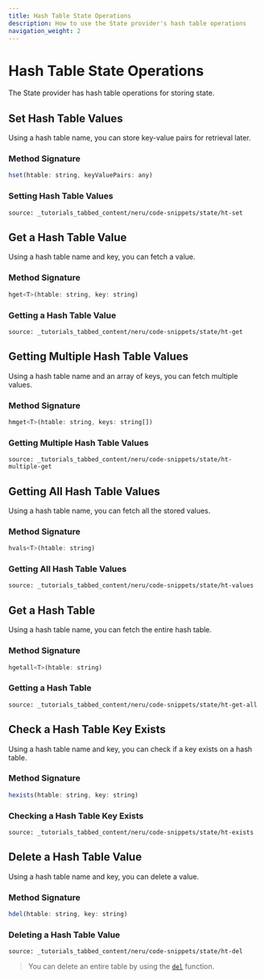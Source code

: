 ```yaml
---
title: Hash Table State Operations
description: How to use the State provider's hash table operations
navigation_weight: 2
---
```


# Hash Table State Operations

The State provider has hash table operations for storing state.

## Set Hash Table Values

Using a hash table name, you can store key-value pairs for retrieval later.

### Method Signature
```javascript
hset(htable: string, keyValuePairs: any)
```

### Setting Hash Table Values

```tabbed_content
source: _tutorials_tabbed_content/neru/code-snippets/state/ht-set
```

## Get a Hash Table Value

Using a hash table name and key, you can fetch a value.

### Method Signature
```javascript
hget<T>(htable: string, key: string)
```

### Getting a Hash Table Value

```tabbed_content
source: _tutorials_tabbed_content/neru/code-snippets/state/ht-get
```

## Getting Multiple Hash Table Values

Using a hash table name and an array of keys, you can fetch multiple values.

### Method Signature
```javascript
hmget<T>(htable: string, keys: string[])
```

### Getting Multiple Hash Table Values

```tabbed_content
source: _tutorials_tabbed_content/neru/code-snippets/state/ht-multiple-get
```

## Getting All Hash Table Values

Using a hash table name, you can fetch all the stored values.

### Method Signature
```javascript
hvals<T>(htable: string)
```

### Getting All Hash Table Values

```tabbed_content
source: _tutorials_tabbed_content/neru/code-snippets/state/ht-values
```

## Get a Hash Table

Using a hash table name, you can fetch the entire hash table.

### Method Signature
```javascript
hgetall<T>(htable: string)
```

### Getting a Hash Table

```tabbed_content
source: _tutorials_tabbed_content/neru/code-snippets/state/ht-get-all
```

## Check a Hash Table Key Exists

Using a hash table name and key, you can check if a key exists on a hash table.

### Method Signature
```javascript
hexists(htable: string, key: string)
```

### Checking a Hash Table Key Exists

```tabbed_content
source: _tutorials_tabbed_content/neru/code-snippets/state/ht-exists
```

## Delete a Hash Table Value

Using a hash table name and key, you can delete a value.

### Method Signature
```javascript
hdel(htable: string, key: string)
```

### Deleting a Hash Table Value

```tabbed_content
source: _tutorials_tabbed_content/neru/code-snippets/state/ht-del
```

> You can delete an entire table by using the [`del`](/neru/code-snippets/state-provider/key-value-operations#delete-a-value) function.